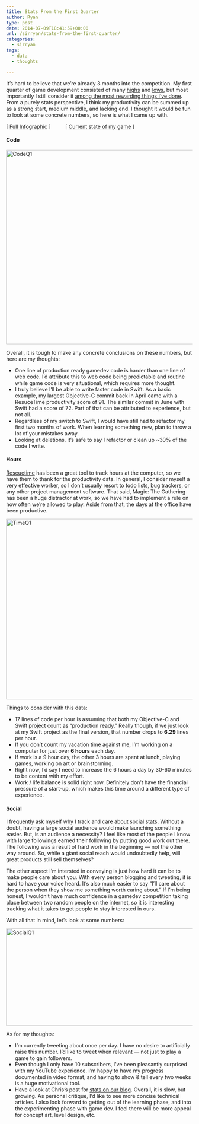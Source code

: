 ```yaml
---
title: Stats From the First Quarter
author: Ryan
type: post
date: 2014-07-09T18:41:59+00:00
url: /sirryan/stats-from-the-first-quarter/
categories:
  - sirryan
tags:
  - data
  - thoughts

---
```

It&#8217;s hard to believe that we&#8217;re already 3 months into the competition. My first quarter of game development consisted of many <a href="http://battleofbrothers.com/sirryan/the-shaping-of-a-game" target="_blank">highs</a> and <a href="http://battleofbrothers.com/sirryan/its-not-all-sunshine-and-rainbows" target="_blank">lows</a>, but most importantly I still consider it <a href="http://battleofbrothers.com/sirryan/possibly-the-most-fun-ive-had-professionally" target="_blank">among the most rewarding things I&#8217;ve done</a>. From a purely stats perspective, I think my productivity can be summed up as a strong start, medium middle, and lacking end. I thought it would be fun to look at some concrete numbers, so here is what I came up with.
<!--more-->

[ <a href="http://t.co/aIlXQjHDEy" target="_blank">Full Infographic</a> ]          [ <a href="https://www.youtube.com/watch?v=awgofqGLrLY" target="_blank">Current state of my game</a> ]

#### Code

<div class="inlineimg">
  <img class="alignnone size-large wp-image-810" src="/wp-content/uploads/2014/07/CodeQ1.png" alt="CodeQ1" width="625" height="524"  />
</div>

Overall, it is tough to make any concrete conclusions on these numbers, but here are my thoughts:

  * One line of production ready gamedev code is harder than one line of web code. I&#8217;d attribute this to web code being predictable and routine while game code is very situational, which requires more thought.
  * I truly believe I&#8217;ll be able to write faster code in Swift. As a basic example, my largest Objective-C commit back in April came with a ResuceTime productivity score of 91. The similar commit in June with Swift had a score of 72. Part of that can be attributed to experience, but not all.
  * Regardless of my switch to Swift, I would have still had to refactor my first two months of work. When learning something new, plan to throw a lot of your mistakes away.
  * Looking at deletions, it&#8217;s safe to say I refactor or clean up ~30% of the code I write.

#### Hours

<a href="https://www.rescuetime.com" target="_blank">Rescuetime</a> has been a great tool to track hours at the computer, so we have them to thank for the productivity data. In general, I consider myself a very effective worker, so I don&#8217;t usually resort to todo lists, bug trackers, or any other project management software. That said, Magic: The Gathering has been a huge distractor at work, so we have had to implement a rule on how often we&#8217;re allowed to play. Aside from that, the days at the office have been productive.

<div class="inlineimg">
  <img class="alignnone size-large wp-image-821" src="/wp-content/uploads/2014/07/TimeQ1.png" alt="TimeQ1" width="625" height="487" />
</div>

Things to consider with this data:

  * 17 lines of code per hour is assuming that both my Objective-C and Swift project count as &#8220;production ready.&#8221; Really though, if we just look at my Swift project as the final version, that number drops to **6.29** lines per hour.
  * If you don&#8217;t count my vacation time against me, I&#8217;m working on a computer for just over **6 hours** each day.
  * If work is a 9 hour day, the other 3 hours are spent at lunch, playing games, working on art or brainstorming.
  * Right now, I&#8217;d say I need to increase the 6 hours a day by 30-60 minutes to be content with my effort.
  * Work / life balance is solid right now. Definitely don&#8217;t have the financial pressure of a start-up, which makes this time around a different type of experience.

#### Social

I frequently ask myself why I track and care about social stats. Without a doubt, having a large social audience would make launching something easier. But, is an audience a necessity? I feel like most of the people I know with large followings earned their following by putting good work out there. The following was a result of hard work in the beginning &#8212; not the other way around. So, while a giant social reach would undoubtedly help, will great products still sell themselves?

The other aspect I&#8217;m intersted in conveying is just how hard it can be to make people care about you. With every person blogging and tweeting, it is hard to have your voice heard. It&#8217;s also much easier to say &#8220;I&#8217;ll care about the person when they show me something worth caring about.&#8221; If I&#8217;m being honest, I wouldn&#8217;t have much confidence in a gamedev competition taking place between two random people on the internet, so it is interesting tracking what it takes to get people to stay interested in ours.

With all that in mind, let&#8217;s look at some numbers:

<div class="inlineimg">
  <img class="alignnone size-large wp-image-828" src="/wp-content/uploads/2014/07/SocialQ1.png" alt="SocialQ1" width="625" height="262"  />
</div>

As for my thoughts:

  * I&#8217;m currently tweeting about once per day. I have no desire to artificially raise this number. I&#8217;d like to tweet when relevant &#8212; not just to play a game to gain followers.
  * Even though I only have 10 subscribers, I&#8217;ve been pleasantly surprised with my YouTube experience. I&#8217;m happy to have my progress documented in video format, and having to show & tell every two weeks is a huge motivational tool.
  * Have a look at Chris&#8217;s post for <a href="http://battleofbrothers.com/sirchris/3-months-of-game-development-statistics" target="_blank">stats on our blog</a>. Overall, it is slow, but growing. As personal critique, I&#8217;d like to see more concise technical articles. I also look forward to getting out of the learning phase, and into the experimenting phase with game dev. I feel there will be more appeal for concept art, level design, etc.